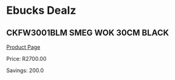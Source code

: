 
# Ebucks Dealz
## CKFW3001BLM SMEG WOK 30CM BLACK
[Product Page](https://www.ebucks.com/web/shop/productSelected.do?prodId=566187034&catId=704983235)

Price: R2700.00

Savings: 200.0


	